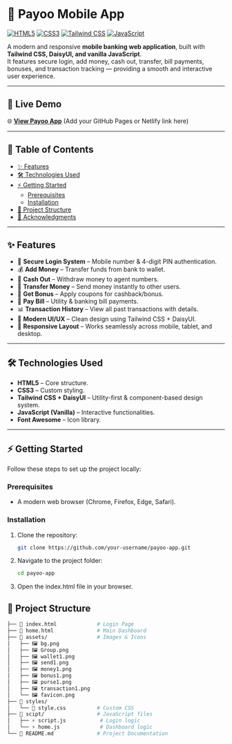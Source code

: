 # 📱 Payoo Mobile App

[![HTML5](https://img.shields.io/badge/HTML5-E34F26?style=for-the-badge&logo=html5&logoColor=white)](https://developer.mozilla.org/en-US/docs/Web/HTML)
[![CSS3](https://img.shields.io/badge/CSS3-1572B6?style=for-the-badge&logo=css3&logoColor=white)](https://developer.mozilla.org/en-US/docs/Web/CSS)
[![Tailwind CSS](https://img.shields.io/badge/Tailwind_CSS-38B2AC?style=for-the-badge&logo=tailwind-css&logoColor=white)](https://tailwindcss.com/)
[![JavaScript](https://img.shields.io/badge/JavaScript-F7DF1E?style=for-the-badge&logo=javascript&logoColor=black)](https://developer.mozilla.org/en-US/docs/Web/JavaScript)

A modern and responsive **mobile banking web application**, built with **Tailwind CSS, DaisyUI, and vanilla JavaScript**.  
It features secure login, add money, cash out, transfer, bill payments, bonuses, and transaction tracking — providing a smooth and interactive user experience.

---

## 🚀 Live Demo

🌐 **[View Payoo App](#)** (Add your GitHub Pages or Netlify link here)

---

## 📑 Table of Contents

- [✨ Features](#-features)
- [🛠️ Technologies Used](#️-technologies-used)
- [⚡ Getting Started](#-getting-started)
  - [Prerequisites](#prerequisites)
  - [Installation](#installation)
- [📂 Project Structure](#-project-structure)
- [🙏 Acknowledgments](#-acknowledgments)

---

## ✨ Features

- 🔐 **Secure Login System** – Mobile number & 4-digit PIN authentication.
- 💰 **Add Money** – Transfer funds from bank to wallet.
- 💸 **Cash Out** – Withdraw money to agent numbers.
- 🔄 **Transfer Money** – Send money instantly to other users.
- 🎁 **Get Bonus** – Apply coupons for cashback/bonus.
- 🧾 **Pay Bill** – Utility & banking bill payments.
- 📊 **Transaction History** – View all past transactions with details.
- 🎨 **Modern UI/UX** – Clean design using Tailwind CSS + DaisyUI.
- 📱 **Responsive Layout** – Works seamlessly across mobile, tablet, and desktop.

---

## 🛠️ Technologies Used

- **HTML5** – Core structure.
- **CSS3** – Custom styling.
- **Tailwind CSS + DaisyUI** – Utility-first & component-based design system.
- **JavaScript (Vanilla)** – Interactive functionalities.
- **Font Awesome** – Icon library.

---

## ⚡ Getting Started

Follow these steps to set up the project locally:

### Prerequisites

- A modern web browser (Chrome, Firefox, Edge, Safari).

### Installation

1. Clone the repository:
   ```bash
   git clone https://github.com/your-username/payoo-app.git
   ```
2. Navigate to the project folder:

   ```bash
   cd payoo-app
   ```

3. Open the index.html file in your browser.

## 📂 Project Structure

```bash
├── 📄 index.html             # Login Page
├── 📄 home.html              # Main Dashboard
├── 📁 assets/                # Images & Icons
│   ├── 🖼 bg.png
│   ├── 🖼 Group.png
│   ├── 🖼 wallet1.png
│   ├── 🖼 send1.png
│   ├── 🖼 money1.png
│   ├── 🖼 bonus1.png
│   ├── 🖼 purse1.png
│   ├── 🖼 transaction1.png
│   └── 🖼 favicon.png
├── 📁 styles/
│   └── 🎨 style.css          # Custom CSS
├── 📁 scipt/                 # JavaScript files
│   ├── ⚡ script.js           # Login logic
│   └── ⚡ home.js             # Dashboard logic
└── 📄 README.md              # Project Documentation

```

